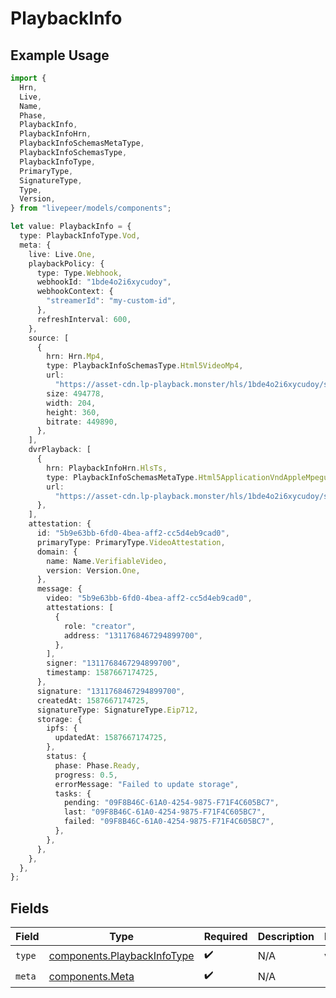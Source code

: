 # PlaybackInfo

## Example Usage

```typescript
import {
  Hrn,
  Live,
  Name,
  Phase,
  PlaybackInfo,
  PlaybackInfoHrn,
  PlaybackInfoSchemasMetaType,
  PlaybackInfoSchemasType,
  PlaybackInfoType,
  PrimaryType,
  SignatureType,
  Type,
  Version,
} from "livepeer/models/components";

let value: PlaybackInfo = {
  type: PlaybackInfoType.Vod,
  meta: {
    live: Live.One,
    playbackPolicy: {
      type: Type.Webhook,
      webhookId: "1bde4o2i6xycudoy",
      webhookContext: {
        "streamerId": "my-custom-id",
      },
      refreshInterval: 600,
    },
    source: [
      {
        hrn: Hrn.Mp4,
        type: PlaybackInfoSchemasType.Html5VideoMp4,
        url:
          "https://asset-cdn.lp-playback.monster/hls/1bde4o2i6xycudoy/static360p0.mp4",
        size: 494778,
        width: 204,
        height: 360,
        bitrate: 449890,
      },
    ],
    dvrPlayback: [
      {
        hrn: PlaybackInfoHrn.HlsTs,
        type: PlaybackInfoSchemasMetaType.Html5ApplicationVndAppleMpegurl,
        url:
          "https://asset-cdn.lp-playback.monster/hls/1bde4o2i6xycudoy/static360p0.mp4",
      },
    ],
    attestation: {
      id: "5b9e63bb-6fd0-4bea-aff2-cc5d4eb9cad0",
      primaryType: PrimaryType.VideoAttestation,
      domain: {
        name: Name.VerifiableVideo,
        version: Version.One,
      },
      message: {
        video: "5b9e63bb-6fd0-4bea-aff2-cc5d4eb9cad0",
        attestations: [
          {
            role: "creator",
            address: "1311768467294899700",
          },
        ],
        signer: "1311768467294899700",
        timestamp: 1587667174725,
      },
      signature: "1311768467294899700",
      createdAt: 1587667174725,
      signatureType: SignatureType.Eip712,
      storage: {
        ipfs: {
          updatedAt: 1587667174725,
        },
        status: {
          phase: Phase.Ready,
          progress: 0.5,
          errorMessage: "Failed to update storage",
          tasks: {
            pending: "09F8B46C-61A0-4254-9875-F71F4C605BC7",
            last: "09F8B46C-61A0-4254-9875-F71F4C605BC7",
            failed: "09F8B46C-61A0-4254-9875-F71F4C605BC7",
          },
        },
      },
    },
  },
};
```

## Fields

| Field                                                                      | Type                                                                       | Required                                                                   | Description                                                                | Example                                                                    |
| -------------------------------------------------------------------------- | -------------------------------------------------------------------------- | -------------------------------------------------------------------------- | -------------------------------------------------------------------------- | -------------------------------------------------------------------------- |
| `type`                                                                     | [components.PlaybackInfoType](../../models/components/playbackinfotype.md) | :heavy_check_mark:                                                         | N/A                                                                        | vod                                                                        |
| `meta`                                                                     | [components.Meta](../../models/components/meta.md)                         | :heavy_check_mark:                                                         | N/A                                                                        |                                                                            |